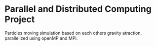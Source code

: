 # Parallel and Distributed Computing Project
Particles moving simulation based on each others gravity atraction, parallelized using openMP and MPI.
